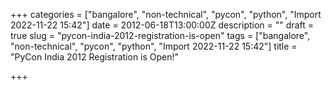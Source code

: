 +++
categories = ["bangalore", "non-technical", "pycon", "python", "Import 2022-11-22 15:42"]
date = 2012-06-18T13:00:00Z
description = ""
draft = true
slug = "pycon-india-2012-registration-is-open"
tags = ["bangalore", "non-technical", "pycon", "python", "Import 2022-11-22 15:42"]
title = "PyCon India 2012 Registration is Open!"

+++




